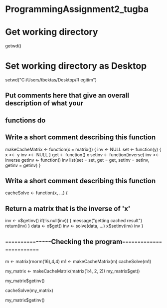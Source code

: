# ProgrammingAssignment2_tugba

# Get working directory
getwd()

# Set working directory as Desktop
setwd("C:/Users/tbektas/Desktop/R egitim")

## Put comments here that give an overall description of what your
## functions do

## Write a short comment describing this function


makeCacheMatrix <- function(x = matrix()) {
  inv <- NULL
  set <- function(y) {
    x <<- y
    inv <<- NULL
  }
  get <- function() x
  setinv <- function(inverse) inv <<- inverse
  getinv <- function() inv
  list(set = set, get = get, setinv = setinv, getinv = getinv)
}


## Write a short comment describing this function

cacheSolve <- function(x, ...) {
  ## Return a matrix that is the inverse of 'x'	
  inv <- x$getinv()
  if(!is.null(inv)) {
    message("getting cached result")
    return(inv)
  }
  data <- x$get()
  inv <- solve(data, ...)
  x$setinv(inv)
  inv
}	

## ---------------Checking the program------------------------
m <- matrix(rnorm(16),4,4)
m1 <- makeCacheMatrix(m)
cacheSolve(m1)


my_matrix <- makeCacheMatrix(matrix(1:4, 2, 2))
my_matrix$get()

my_matrix$getinv()

cacheSolve(my_matrix)

my_matrix$getinv()

